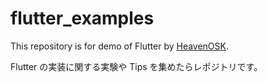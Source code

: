 # flutter_examples

This repository is for demo of Flutter by [HeavenOSK](https://github.com/HeavenOSK).

Flutter の実装に関する実験や Tips を集めたらレポジトリです。
